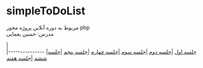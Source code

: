 # simpleToDoList
مربوط به دوره آنلاین پروژه محور php
<br>
مدرس: حسین یغمایی

|                
|---------------
|[جلسه اول](https://github.com/hsyir/simpleToDoList/tree/01)
|[جلسه دوم](https://github.com/hsyir/simpleToDoList/tree/02)
|[جلسه سوم](https://github.com/hsyir/simpleToDoList/tree/03)
|[جلسه چهارم](https://github.com/hsyir/simpleToDoList/tree/04)
|[جلسه پنجم](https://github.com/hsyir/simpleToDoList/tree/05)
|[جلسه ششم](https://github.com/hsyir/simpleToDoList/tree/06)
|[جلسه هفتم](https://github.com/hsyir/simpleToDoList/tree/07)

